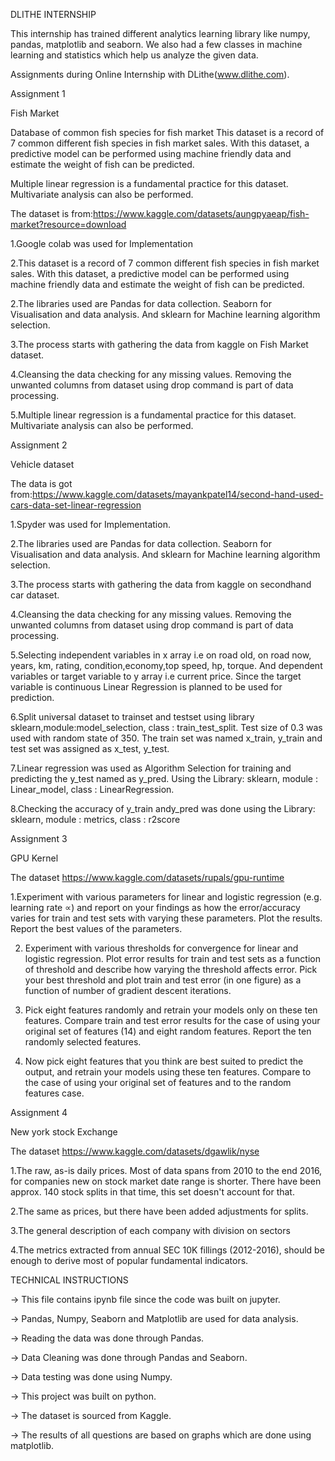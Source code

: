 DLITHE INTERNSHIP

This internship has trained  different analytics learning library like numpy, pandas, matplotlib and seaborn.
We also had a few classes in machine learning and statistics which help us analyze the given data.

Assignments during Online Internship with DLithe(www.dlithe.com).

Assignment 1

Fish Market 

Database of common fish species for fish market
This dataset is a record of 7 common different fish species in fish market sales. With this dataset, a predictive model can be performed using machine friendly data and estimate the weight of fish can be predicted.

Multiple linear regression is a fundamental practice for this dataset. Multivariate analysis can also be performed.

The dataset is from:https://www.kaggle.com/datasets/aungpyaeap/fish-market?resource=download

1.Google colab was used for Implementation

2.This dataset is a record of 7 common different fish species in fish market sales. With this dataset, a predictive model can be performed using machine friendly data and estimate the weight of fish can be predicted.

2.The libraries used are Pandas for data collection. Seaborn for Visualisation and data analysis. And sklearn for Machine learning algorithm selection.

3.The process starts with gathering the data from kaggle on Fish Market dataset.

4.Cleansing the data checking for any missing values. Removing the unwanted columns from dataset using drop command is part of data processing.

5.Multiple linear regression is a fundamental practice for this dataset. Multivariate analysis can also be performed.


Assignment 2

Vehicle dataset

The data is got from:https://www.kaggle.com/datasets/mayankpatel14/second-hand-used-cars-data-set-linear-regression

1.Spyder was used for Implementation.

2.The libraries used are Pandas for data collection. Seaborn for Visualisation and data analysis. And sklearn for Machine learning algorithm selection.

3.The process starts with gathering the data from kaggle on secondhand car dataset.

4.Cleansing the data checking for any missing values. Removing the unwanted columns from dataset using drop command is part of data processing.

5.Selecting independent variables in x array i.e on road old, on road now, years, km, rating, condition,economy,top speed, hp, torque. And dependent variables or target variable to y array i.e current price. Since the target variable is continuous Linear Regression is planned to be used for prediction.

6.Split universal dataset to trainset and testset using library sklearn,module:model_selection, class : train_test_split. Test size of 0.3 was used with random state of 350. The train set was named x_train, y_train and test set was assigned as x_test, y_test.

7.Linear regression was used as Algorithm Selection for training and predicting the y_test named as y_pred. Using the Library: sklearn, module : Linear_model, class : LinearRegression.

8.Checking the accuracy of y_train andy_pred was done using the Library: sklearn, module : metrics, class : r2score

Assignment 3

GPU Kernel

The dataset https://www.kaggle.com/datasets/rupals/gpu-runtime

1.Experiment with various parameters for linear and logistic regression (e.g. learning rate ∝) and report on your findings as how the error/accuracy varies for train and test sets with varying these parameters. Plot the results. Report the best values of the parameters.

2. Experiment with various thresholds for convergence for linear and logistic regression. Plot error results for train and test sets as a function of threshold and describe how varying the threshold affects error. Pick your best threshold and plot train and test error (in one figure) as a function of number of gradient descent iterations.

3. Pick eight features randomly and retrain your models only on these ten features. Compare train and test error results for the case of using your original set of features (14) and eight random features. Report the ten randomly selected features.

4. Now pick eight features that you think are best suited to predict the output, and retrain your models using these ten features. Compare to the case of using your original set of features and to the random features case.

Assignment 4

New york stock Exchange

The dataset https://www.kaggle.com/datasets/dgawlik/nyse

1.The raw, as-is daily prices. Most of data spans from 2010 to the end 2016, for companies new on stock market date range is shorter. There have been approx. 140 stock splits in that time, this set doesn't account for that.

2.The same as prices, but there have been added adjustments for splits.

3.The general description of each company with division on sectors

4.The metrics extracted from annual SEC 10K fillings (2012-2016), should be enough to derive most of popular fundamental indicators.



TECHNICAL INSTRUCTIONS

-> This file contains ipynb file since the code was built on jupyter.

-> Pandas, Numpy, Seaborn and Matplotlib are used for data analysis.

-> Reading the data was done through Pandas.

-> Data Cleaning was done through Pandas and Seaborn.

-> Data testing was done using Numpy.

-> This project was built on python.

-> The dataset is sourced from Kaggle.

-> The results of all questions are based on graphs which are done using matplotlib.




